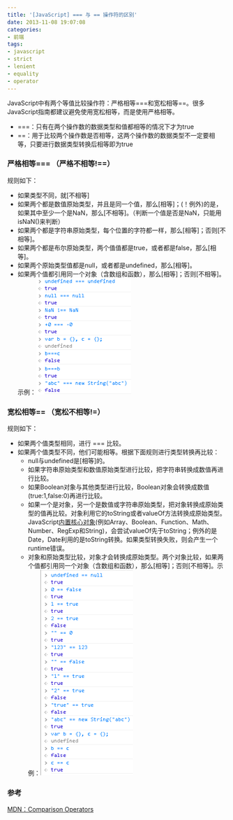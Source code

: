 ```yaml
---
title: '[JavaScript] === 与 == 操作符的区别'
date: 2013-11-08 19:07:08
categories: 
- 前端
tags: 
- javascript
- strict
- lenient
- equality
- operator
---
```

JavaScript中有两个等值比较操作符：严格相等===和宽松相等==。很多JavaScript指南都建议避免使用宽松相等，而是使用严格相等。
- ===：只有在两个操作数的数据类型和值都相等的情况下才为true
- ==：用于比较两个操作数是否相等，这两个操作数的数据类型不一定要相等，只要进行数据类型转换后相等即为true

### 严格相等=== （严格不相等!==）

规则如下：
- 如果类型不同，就[不相等]
- 如果两个都是数值原始类型，并且是同一个值，那么[相等]；(！例外)的是，如果其中至少一个是NaN，那么[不相等]。（判断一个值是否是NaN，只能用isNaN()来判断）
- 如果两个都是字符串原始类型，每个位置的字符都一样，那么[相等]；否则[不相等]。
- 如果两个都是布尔原始类型，两个值值都是true，或者都是false，那么[相等]。
- 如果两个原始类型值都是null，或者都是undefined，那么[相等]。
- 如果两个值都引用同一个对象（含数组和函数），那么[相等]；否则[不相等]。示例：![JavaScript: === 与 == 操作符的区别](/images/2013/11/0026uWfMgy6QpHHnqPvb9.png)

### 宽松相等== （宽松不相等!=）
规则如下：
- 如果两个值类型相同，进行 === 比较。
- 如果两个值类型不同，他们可能相等。根据下面规则进行类型转换再比较：
  - null与undefined是[相等]的。
  - 如果字符串原始类型和数值原始类型进行比较，把字符串转换成数值再进行比较。
  - 如果Boolean对象与其他类型进行比较，Boolean对象会转换成数值(true:1,false:0)再进行比较。
  - 如果一个是对象，另一个是数值或字符串原始类型，把对象转换成原始类型的值再比较。对象利用它的toString或者valueOf方法转换成原始类型。JavaScript[内置核心对象](https://developer.mozilla.org/en-US/docs/Web/JavaScript/Guide/Predefined_Core_Objects)(例如Array、Boolean、Function、Math、Number、RegExp和String)，会尝试valueOf先于toString；例外的是Date，Date利用的是toString转换。如果类型转换失败，则会产生一个runtime错误。
  - 对象和原始类型比较，对象才会转换成原始类型。两个对象比较，如果两个值都引用同一个对象（含数组和函数），那么[相等]；否则[不相等]。示例：![JavaScript: === 与 == 操作符的区别](/images/2013/11/0026uWfMgy6QpLRmvOkac.png)

### 参考

[ MDN：Comparison Operators](https://developer.mozilla.org/en-US/docs/Web/JavaScript/Reference/Operators/Comparison_Operators)    